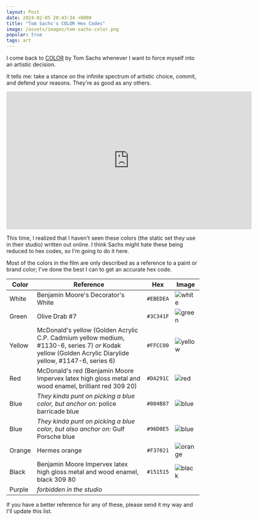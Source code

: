 ```yaml
---
layout: Post
date: 2024-02-05 20:43:34 +0000
title: "Tom Sachs's COLOR Hex Codes"
image: /assets/images/tom-sachs-color.png
popular: true
tags: art
---
```


I come back to [COLOR](https://vimeo.com/33998046) by Tom Sachs whenever I want to force myself into an artistic decision.

It tells me: take a stance on the infinite spectrum of artistic choice, commit, and defend your reasons. They're as good as any others.

<iframe src="https://player.vimeo.com/video/33998046?h=8810b92a8d&title=0&byline=0&portrait=0" width="640" height="360" frameborder="0" allow="autoplay; fullscreen; picture-in-picture" allowfullscreen></iframe>

This time, I realized that I haven't seen these colors (the static set they use in their studio) written out online. I think Sachs might hate these being reduced to hex codes, so I'm going to do it here.

Most of the colors in the film are only described as a reference to a paint or brand color; I've done the best I can to get an accurate hex code.

| Color | Reference | Hex | Image |
|--|--|--|--|
| White | Benjamin Moore's Decorator's White | `#EBEDEA` | ![white](https://www.thecolorapi.com/id?format=svg&named=false&hex=ebedea) |
| Green | Olive Drab #7 | `#3C341F` | ![green](https://www.thecolorapi.com/id?format=svg&named=false&hex=3C341F) |
| Yellow | McDonald's yellow (Golden Acrylic C.P. Cadmium yellow medium, #1130-6, series 7) _or_ Kodak yellow (Golden Acrylic Diarylide yellow, #1147-6, series 6) | `#FFCC00` | ![yellow](https://www.thecolorapi.com/id?format=svg&named=false&hex=ffcc00) |
| Red | McDonald's red (Benjamin Moore Impervex latex high gloss metal and wood enamel, brilliant red 309 20) | `#DA291C` | ![red](https://www.thecolorapi.com/id?format=svg&named=false&hex=DA291C) |
| Blue | _They kinda punt on picking a blue color, but anchor on:_ police barricade blue | `#004B87` | ![blue](https://www.thecolorapi.com/id?format=svg&named=false&hex=004B87) |
| Blue | _They kinda punt on picking a blue color, but also anchor on:_ Gulf Porsche blue | `#96D0E5` | ![blue](https://www.thecolorapi.com/id?format=svg&named=false&hex=96d0e5) |
| Orange | Hermes orange | `#F37021` | ![orange](https://www.thecolorapi.com/id?format=svg&named=false&hex=f37021) |
| Black | Benjamin Moore Impervex latex high gloss metal and wood enamel, black 309 80 | `#151515` | ![black](https://www.thecolorapi.com/id?format=svg&named=false&hex=151515) |
| Purple | _forbidden in the studio_ | | |

If you have a better reference for any of these, please send it my way and I'll update this list.
